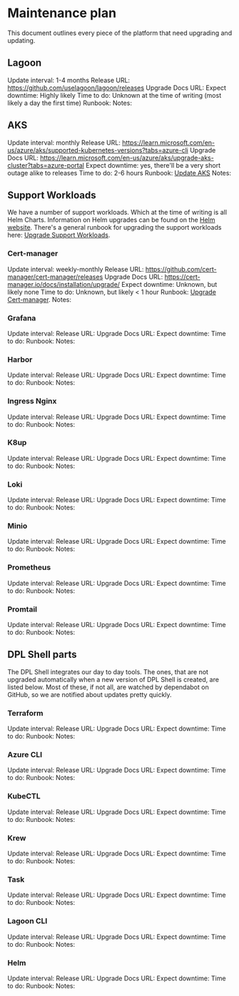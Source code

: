 # Maintenance plan

This document outlines every piece of the platform that need upgrading and
updating.

## Lagoon

Update interval: 1-4 months
Release URL: <https://github.com/uselagoon/lagoon/releases>
Upgrade Docs URL:
Expect downtime: Highly likely
Time to do: Unknown at the time of writing (most likely a day the first time)
Runbook:
Notes:

## AKS

Update interval: monthly
Release URL: <https://learn.microsoft.com/en-us/azure/aks/supported-kubernetes-versions?tabs=azure-cli>
Upgrade Docs URL:
  <https://learn.microsoft.com/en-us/azure/aks/upgrade-aks-cluster?tabs=azure-portal>
Expect downtime: yes, there'll be a very short outage alike to releases
Time to do: 2-6 hours
Runbook: [Update AKS](./runbooks/upgrading-aks.md)
Notes:

## Support Workloads

We have a number of support workloads. Which at the time of writing is all
Helm Charts.
Information on Helm upgrades can be found
on the [Helm website](https://helm.sh/docs/helm/helm_upgrade/).
There's a general runbook for upgrading the support workloads here:
[Upgrade Support Workloads](./runbooks/upgrading-support-workloads.md).

### Cert-manager

Update interval: weekly-monthly
Release URL: <https://github.com/cert-manager/cert-manager/releases>
Upgrade Docs URL: <https://cert-manager.io/docs/installation/upgrade/>
Expect downtime: Unknown, but likely none
Time to do: Unknown, but likely < 1 hour
Runbook: [Upgrade Cert-manager](./runbooks/upgrading-support-workloads.md#cert-manager).
Notes:

### Grafana

Update interval:
Release URL:
Upgrade Docs URL:
Expect downtime:
Time to do:
Runbook:
Notes:

### Harbor

Update interval:
Release URL:
Upgrade Docs URL:
Expect downtime:
Time to do:
Runbook:
Notes:

### Ingress Nginx

Update interval:
Release URL:
Upgrade Docs URL:
Expect downtime:
Time to do:
Runbook:
Notes:

### K8up

Update interval:
Release URL:
Upgrade Docs URL:
Expect downtime:
Time to do:
Runbook:
Notes:

### Loki

Update interval:
Release URL:
Upgrade Docs URL:
Expect downtime:
Time to do:
Runbook:
Notes:

### Minio

Update interval:
Release URL:
Upgrade Docs URL:
Expect downtime:
Time to do:
Runbook:
Notes:

### Prometheus

Update interval:
Release URL:
Upgrade Docs URL:
Expect downtime:
Time to do:
Runbook:
Notes:

### Promtail

Update interval:
Release URL:
Upgrade Docs URL:
Expect downtime:
Time to do:
Runbook:
Notes:

## DPL Shell parts

The DPL Shell integrates our day to day tools. The ones, that are not upgraded
automatically when a new version of DPL Shell is created, are listed below.
Most of these, if not all, are watched by dependabot on GitHub, so we
are notified about updates pretty quickly.

### Terraform

Update interval:
Release URL:
Upgrade Docs URL:
Expect downtime:
Time to do:
Runbook:
Notes:

### Azure CLI

Update interval:
Release URL:
Upgrade Docs URL:
Expect downtime:
Time to do:
Runbook:
Notes:

### KubeCTL

Update interval:
Release URL:
Upgrade Docs URL:
Expect downtime:
Time to do:
Runbook:
Notes:

### Krew

Update interval:
Release URL:
Upgrade Docs URL:
Expect downtime:
Time to do:
Runbook:
Notes:

### Task

Update interval:
Release URL:
Upgrade Docs URL:
Expect downtime:
Time to do:
Runbook:
Notes:

### Lagoon CLI

Update interval:
Release URL:
Upgrade Docs URL:
Expect downtime:
Time to do:
Runbook:
Notes:

### Helm

Update interval:
Release URL:
Upgrade Docs URL:
Expect downtime:
Time to do:
Runbook:
Notes:
